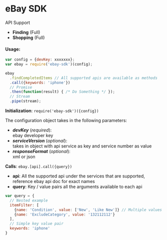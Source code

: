 # eBay SDK


API Support

 * **Finding** (Full)
 * **Shopping** (Full)

#### Usage:

```javascript
var config = {devKey: xxxxxxx};
var ebay = require('ebay-sdk')(config);

ebay
  .findCompletedItems // All supported apis are available as methods
  .call({keywords: 'iphone'})
  // Promise
  .then(function(result) { /* Do Something */ });
  // Stream
  .pipe(stream);
```

**Initialization**: ```require('ebay-sdk')({config})```

The configuration object takes in the following parameters:

- ***devKey*** (_required_):  
ebay developer key
- ***serviceVersion*** (_optional_):   
takes in object with api service as key and service number as value
- ***responseFormat*** (_optional_):   
xml or json

**Calls**: ```ebay.[api].call({query})```

- **api**: All the supported api under the services that are supported, reference ebay api doc for exact names
- **query**: Key / value pairs all the arguments available to each api
```javascript
var query = {
  // Nested example
  itemFilter: [
    {name: 'Condition', value: ['New', 'Like New']} // Multiple values for one filter
    {name: 'ExcludeCategory', value: '132112112'}
  ],
  // Simple key value pair
  keywords: 'iphone'
}
````

